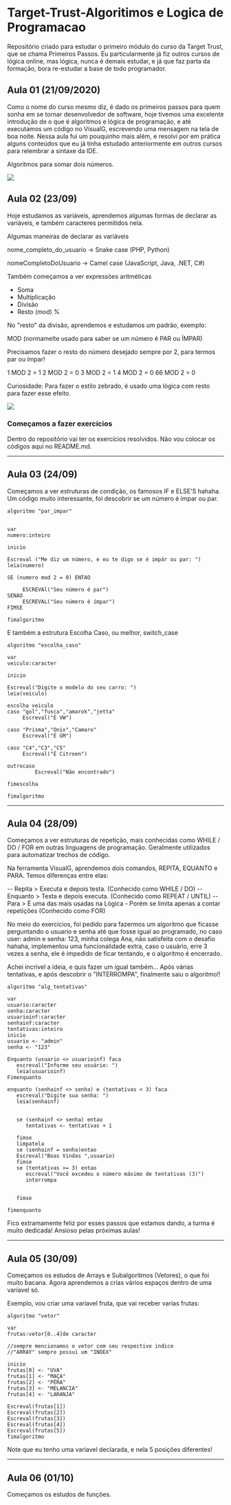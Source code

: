 # Target-Trust-Algoritimos e Logica de Programacao
 Repositório criado para estudar o primeiro módulo do curso da Target Trust, que se chama Primeiros Passos.
 Eu particularmente já fiz outros cursos de lógica online, mas lógica, nunca é demais estudar, e já que faz parta da formação, bora re-estudar a base de todo programador.

## Aula 01 (21/09/2020)
Como o nome do curso mesmo diz, é dado os primeiros passos para quem sonha em se tornar desenvolvedor de software, hoje tivemos uma excelente introdução de o que é algoritmos e lógica de programação, e até executamos um código no VisualG, escrevendo uma mensagem na tela de boa noite. 
Nessa aula fui um pouquinho mais além, e resolvi por em prática alguns conteúdos que eu já tinha estudado anteriormente em outros cursos para relembrar a sintaxe da IDE. 

Algoritmos para somar dois números.

![](https://cdn.discordapp.com/attachments/757772173828947988/757772317353967666/3da41abe-d2bf-4559-9d1d-bdf08f1c1569.png)

## Aula 02 (23/09)
Hoje estudamos as variáveis, aprendemos algumas formas de declarar as variáveis, e também caracteres permitidos nela.

Algumas maneiras de declarar as variáveis

nome_completo_do_usuario -> Snake case
(PHP, Python)

nomeCompletoDoUsuario -> Camel case
(JavaScript, Java, .NET, C#)

Também começamos a ver expressões aritméticas

- Soma
- Multiplicação
- Divisão 
- Resto (mod) %

No "resto" da divisão, aprendemos e estudamos um padrão, exemplo:

MOD (normamelte usado para saber se um número é PAR ou ÍMPAR)

Precisamos fazer o resto do número desejado sempre por 2, para termos par ou ímpar!

1 MOD 2 = 1
2 MOD 2 = 0
3 MOD 2 = 1
4 MOD 2 = 0
66 MOD 2 = 0


Curiosidade:
Para fazer o estilo zebrado, é usado uma lógica com resto para fazer esse efeito.

![](https://miro.medium.com/max/700/1*B8ss0wl-5kDyNonX5u-SFw.jpeg)

### Começamos a fazer exercícios 

Dentro do repositório vai ter os exercícios resolvidos. Não vou colocar os códigos aqui no README.md.

***

## Aula 03 (24/09)

Começamos a ver estruturas de condição, os famosos IF e ELSE'S hahaha.
Um código muito interessante, foi descobrir se um número é ímpar ou par.

```
algoritmo "par_impar"


var
numero:inteiro

inicio

Escreval ("Me diz um número, e eu te digo se é impár ou par: ")
leia(numero)

SE (numero mod 2 = 0) ENTAO

     ESCREVAl("Seu número é par")
SENAO
     ESCREVAL("Seu número é ímpar")
FIMSE

fimalgoritmo
```
E também a estrutura Escolha Caso, ou melhor, switch_case

```
algoritmo "escolha_caso"

var
veiculo:caracter

inicio

Escreval("Digite o modelo do seu carro: ")
leia(veiculo)

escolha veiculo
caso "gol","fusca","amarok","jetta"
     Escreval("É VW")

caso "Prisma","Onix","Camaro"
     Escreval("É GM")
     
caso "C4","C3","C5"
     Escreval("É Citroen")

outrocaso
         Escreval("Não encontrado")

fimescolha

fimalgoritmo
```
***
## Aula 04 (28/09)

Começamos a ver estruturas de repetição, mais conhecidas como WHILE / DO / FOR em outras linguagens de programação. Geralmente utilizados para automatizar trechos de código.

Na ferramenta VisualG, aprendemos dois comandos, REPITA, EQUANTO e PARA. Temos diferenças entre elas:

-- Repita > Executa e depois testa. (Conhecido como WHILE / DO)
-- Enquanto > Testa e depois executa. (Conhecido como REPEAT / UNTIL)
-- Para > É uma das mais usadas na Lógica - Porém se limita apenas a contar repetições (Conhecido como FOR)

No meio do exercícios, foi pedido para fazermos um algoritmo que ficasse perguntando o usuario e senha até que fosse igual ao programado, no caso user: admin e senha: 123, minha colega Ana, não satisfeita com o desafio hahaha, implementou uma funcionalidade extra, caso o usuário, erre 3 vezes a senha, ele é impedido de ficar tentando, e o algoritmo é encerrado. 

Achei incrível a ideia, e quis fazer um igual também...
Após várias tentativas, e após descobrir o "INTERROMPA", finalmente saiu o algoritmo!!

```
algoritmo "alg_tentativas"

var
usuario:caracter
senha:caracter
usuarioinf:caracter
senhainf:caracter
tentativas:inteiro
inicio
usuario <- "admin"
senha <- "123"

Enquanto (usuario <> usuarioinf) faca
   escreval("Informe seu usuário: ")
   leia(usuarioinf)
Fimenquanto

enquanto (senhainf <> senha) e (tentativas < 3) faca
   escreval("Digite sua senha: ")
   leia(senhainf)


   se (senhainf <> senha) entao
      tentativas <- tentativas + 1

   fimse
   limpatela
   se (senhainf = senha)entao
   Escreval("Boas Vindas ",usuario)
   fimse
   se (tentativas >= 3) entao
      escreval("Você excedeu o número máximo de tentativas (3)")
      interrompa


   fimse

fimenquanto
```

Fico extramamente feliz por esses passos que estamos dando, a turma é muito dedicada! Ansioso pelas próximas aulas!
***
## Aula 05 (30/09)

Começamos os estudos de Arrays e Subalgoritmos (Vetores), o que foi muito bacana. Agora aprendemos a crias vários espaços dentro de uma variavel só. 

Exemplo, vou criar uma variavel fruta, que vai receber varias frutas: 

```
algoritmo "vetor"

var
frutas:vetor[0..4]de caracter

//sempre mencionamos o vetor com seu respectivo indice
//"ARRAY" sempre possui um "INDEX"

inicio
frutas[0] <- "UVA"
frutas[1] <- "MAÇA"
frutas[2] <- "PÊRA"
frutas[3] <- "MELANCIA"
frutas[4] <- "LARANJA"

Escreval(frutas[1])
Escreval(frutas[2])
Escreval(frutas[3])
Escreval(frutas[4])
Escreval(frutas[5])
fimalgoritmo
```

Note que eu tenho uma variavel declarada, e nela 5 posições diferentes!

***

## Aula 06 (01/10)

Começamos os estudos de funções.